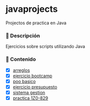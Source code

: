 # javaprojects

Projectos de practica en Java

### 📝 Descripción

Ejercicios sobre scripts utilizando Java

### 📒 Contenido

- [x] [arreglos](arreglos/)
- [x] [ejercicio bootcamp](bootcamp/)
- [x] [poo basico](poobasico/)
- [x] [ejercicio presupuesto](presupuesto/)
- [x] [sistema gestion](sistema_gestion/)
- [x] [practica 1Z0-829](certi_1Z0_829/)
